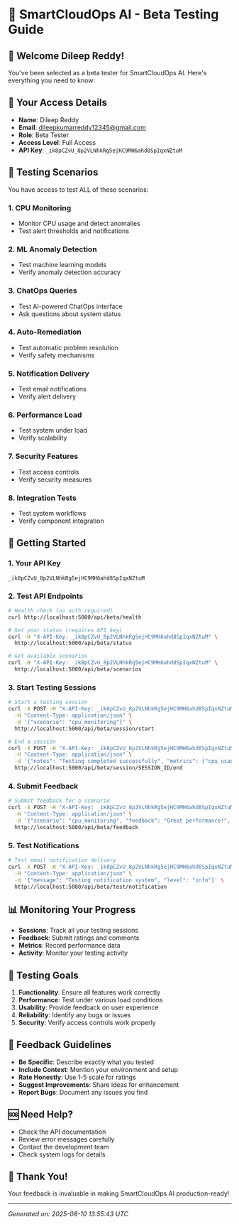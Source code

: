 # 🧪 SmartCloudOps AI - Beta Testing Guide

## 👋 Welcome Dileep Reddy!

You've been selected as a beta tester for SmartCloudOps AI. Here's everything you need to know:

## 🔑 Your Access Details

- **Name**: Dileep Reddy
- **Email**: dileepkumarreddy12345@gmail.com
- **Role**: Beta Tester
- **Access Level**: Full Access
- **API Key**: `_ik8pCZvU_8p2VLNhkRg5ejHC9MH6ahd8SpIqxNZtuM`

## 🎯 Testing Scenarios

You have access to test ALL of these scenarios:

### 1. CPU Monitoring
- Monitor CPU usage and detect anomalies
- Test alert thresholds and notifications

### 2. ML Anomaly Detection
- Test machine learning models
- Verify anomaly detection accuracy

### 3. ChatOps Queries
- Test AI-powered ChatOps interface
- Ask questions about system status

### 4. Auto-Remediation
- Test automatic problem resolution
- Verify safety mechanisms

### 5. Notification Delivery
- Test email notifications
- Verify alert delivery

### 6. Performance Load
- Test system under load
- Verify scalability

### 7. Security Features
- Test access controls
- Verify security measures

### 8. Integration Tests
- Test system workflows
- Verify component integration

## 🚀 Getting Started

### 1. Your API Key
```
_ik8pCZvU_8p2VLNhkRg5ejHC9MH6ahd8SpIqxNZtuM
```

### 2. Test API Endpoints
```bash
# Health check (no auth required)
curl http://localhost:5000/api/beta/health

# Get your status (requires API key)
curl -H "X-API-Key: _ik8pCZvU_8p2VLNhkRg5ejHC9MH6ahd8SpIqxNZtuM" \
  http://localhost:5000/api/beta/status

# Get available scenarios
curl -H "X-API-Key: _ik8pCZvU_8p2VLNhkRg5ejHC9MH6ahd8SpIqxNZtuM" \
  http://localhost:5000/api/beta/scenarios
```

### 3. Start Testing Sessions
```bash
# Start a testing session
curl -X POST -H "X-API-Key: _ik8pCZvU_8p2VLNhkRg5ejHC9MH6ahd8SpIqxNZtuM" \
  -H "Content-Type: application/json" \
  -d '{"scenario": "cpu_monitoring"}' \
  http://localhost:5000/api/beta/session/start

# End a session
curl -X POST -H "X-API-Key: _ik8pCZvU_8p2VLNhkRg5ejHC9MH6ahd8SpIqxNZtuM" \
  -H "Content-Type: application/json" \
  -d '{"notes": "Testing completed successfully", "metrics": {"cpu_usage": "45%"}}' \
  http://localhost:5000/api/beta/session/SESSION_ID/end
```

### 4. Submit Feedback
```bash
# Submit feedback for a scenario
curl -X POST -H "X-API-Key: _ik8pCZvU_8p2VLNhkRg5ejHC9MH6ahd8SpIqxNZtuM" \
  -H "Content-Type: application/json" \
  -d '{"scenario": "cpu_monitoring", "feedback": "Great performance!", "rating": 5}' \
  http://localhost:5000/api/beta/feedback
```

### 5. Test Notifications
```bash
# Test email notification delivery
curl -X POST -H "X-API-Key: _ik8pCZvU_8p2VLNhkRg5ejHC9MH6ahd8SpIqxNZtuM" \
  -H "Content-Type: application/json" \
  -d '{"message": "Testing notification system", "level": "info"}' \
  http://localhost:5000/api/beta/test/notification
```

## 📊 Monitoring Your Progress

- **Sessions**: Track all your testing sessions
- **Feedback**: Submit ratings and comments
- **Metrics**: Record performance data
- **Activity**: Monitor your testing activity

## 🎯 Testing Goals

1. **Functionality**: Ensure all features work correctly
2. **Performance**: Test under various load conditions
3. **Usability**: Provide feedback on user experience
4. **Reliability**: Identify any bugs or issues
5. **Security**: Verify access controls work properly

## 📝 Feedback Guidelines

- **Be Specific**: Describe exactly what you tested
- **Include Context**: Mention your environment and setup
- **Rate Honestly**: Use 1-5 scale for ratings
- **Suggest Improvements**: Share ideas for enhancement
- **Report Bugs**: Document any issues you find

## 🆘 Need Help?

- Check the API documentation
- Review error messages carefully
- Contact the development team
- Check system logs for details

## 🎉 Thank You!

Your feedback is invaluable in making SmartCloudOps AI production-ready!

---
*Generated on: 2025-08-10 13:55:43 UTC* 